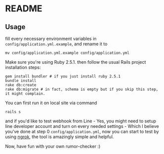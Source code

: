 # README

## Usage

fill every necessary environment variables in `config/application.yml.example`, and rename it to

```
mv config/application.yml.example config/application.yml
```

Make sure you're using Ruby 2.5.1.
then follow the usual Rails project installation steps:

```
gem install bundler # if you just install ruby 2.5.1
bundle install
rake db:create
rake db:migrate # in fact, schema is empty but if you skip this step, it might complain.
```

You can first run it on local site via command

```
rails s
```

and if you'd like to test webhook from Line - Yes, you might need to setup line developer account and turn on every needed settings - Which I believe you've done at step 0 `config/application.yml`, now you can start to test by using [ngrok](https://ngrok.com/), the tool is amazingly simple and helpful.

Now, have fun with your own rumor-checker :)
